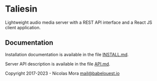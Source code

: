 # Taliesin

Lightweight audio media server with a REST API interface and a React JS client application.

## Documentation

Installation documentation is available in the file [INSTALL.md](https://github.com/babelouest/taliesin/blob/master/docs/INSTALL.md).

Server API description is available in the file [API.md](https://github.com/babelouest/taliesin/blob/master/docs/API.md).

Copyright 2017-2023 - Nicolas Mora <mail@babelouest.io>
